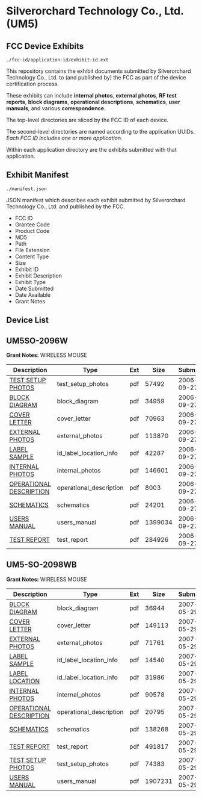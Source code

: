 # Silverorchard Technology Co., Ltd. (UM5)
## FCC Device Exhibits

```
./fcc-id/application-id/exhibit-id.ext
```

This repository contains the exhibit documents submitted by Silverorchard Technology Co., Ltd. to (and published by) the FCC as part of the device certification process.

These exhibits can include **internal photos**, **external photos**, **RF test reports**, **block diagrams**, **operational descriptions**, **schematics**, **user manuals**, and various **correspondence**.

The top-level directories are sliced by the FCC ID of each device.

The second-level directories are named according to the application UUIDs. *Each FCC ID includes one or more application.*

Within each application directory are the exhibits submitted with that application. 

## Exhibit Manifest

```
./manifest.json
```

JSON manifest which describes each exhibit submitted by Silverorchard Technology Co., Ltd. and published by the FCC.

- FCC ID
- Grantee Code
- Product Code
- MD5
- Path
- File Extension
- Content Type
- Size
- Exhibit ID
- Exhibit Description
- Exhibit Type
- Date Submitted
- Date Available
- Grant Notes

## Device List
## UM5SO-2096W
**Grant Notes:** WIRELESS MOUSE

| Description | Type | Ext | Size | Submitted | Available |
| ----------- | ---- | --- | ---- | --------- | --------- |
| [TEST SETUP PHOTOS](UM5SO-2096W/0ddea3e7114ba40ab10bb167643f06f8/709812.pdf) | test_setup_photos | pdf | 57492 | 2006-09-27 | 2006-09-27 |
| [BLOCK DIAGRAM](UM5SO-2096W/0ddea3e7114ba40ab10bb167643f06f8/709804.pdf) | block_diagram | pdf | 34959 | 2006-09-27 | 2006-09-27 |
| [COVER LETTER](UM5SO-2096W/0ddea3e7114ba40ab10bb167643f06f8/709805.pdf) | cover_letter | pdf | 70963 | 2006-09-27 | 2006-09-27 |
| [EXTERNAL PHOTOS](UM5SO-2096W/0ddea3e7114ba40ab10bb167643f06f8/709806.pdf) | external_photos | pdf | 113870 | 2006-09-27 | 2006-09-27 |
| [LABEL SAMPLE](UM5SO-2096W/0ddea3e7114ba40ab10bb167643f06f8/709807.pdf) | id_label_location_info | pdf | 42287 | 2006-09-27 | 2006-09-27 |
| [INTERNAL PHOTOS](UM5SO-2096W/0ddea3e7114ba40ab10bb167643f06f8/709808.pdf) | internal_photos | pdf | 146601 | 2006-09-27 | 2006-09-27 |
| [OPERATIONAL DESCRIPTION](UM5SO-2096W/0ddea3e7114ba40ab10bb167643f06f8/709809.pdf) | operational_description | pdf | 8003 | 2006-09-27 | 2006-09-27 |
| [SCHEMATICS](UM5SO-2096W/0ddea3e7114ba40ab10bb167643f06f8/709810.pdf) | schematics | pdf | 24201 | 2006-09-27 | 2006-09-27 |
| [USERS MANUAL](UM5SO-2096W/0ddea3e7114ba40ab10bb167643f06f8/709813.pdf) | users_manual | pdf | 1399034 | 2006-09-27 | 2006-09-27 |
| [TEST REPORT](UM5SO-2096W/0ddea3e7114ba40ab10bb167643f06f8/709811.pdf) | test_report | pdf | 284926 | 2006-09-27 | 2006-09-27 |
## UM5-SO-2098WB
**Grant Notes:** WIRELESS MOUSE

| Description | Type | Ext | Size | Submitted | Available |
| ----------- | ---- | --- | ---- | --------- | --------- |
| [BLOCK DIAGRAM](UM5-SO-2098WB/8b3a27dff2524f1ceaac449d19aa5df7/797392.pdf) | block_diagram | pdf | 36944 | 2007-05-29 | 2007-05-29 |
| [COVER LETTER](UM5-SO-2098WB/8b3a27dff2524f1ceaac449d19aa5df7/797393.pdf) | cover_letter | pdf | 149113 | 2007-05-29 | 2007-05-29 |
| [EXTERNAL PHOTOS](UM5-SO-2098WB/8b3a27dff2524f1ceaac449d19aa5df7/797394.pdf) | external_photos | pdf | 71761 | 2007-05-29 | 2007-05-29 |
| [LABEL SAMPLE](UM5-SO-2098WB/8b3a27dff2524f1ceaac449d19aa5df7/797395.pdf) | id_label_location_info | pdf | 14540 | 2007-05-29 | 2007-05-29 |
| [LABEL LOCATION](UM5-SO-2098WB/8b3a27dff2524f1ceaac449d19aa5df7/797396.pdf) | id_label_location_info | pdf | 31986 | 2007-05-29 | 2007-05-29 |
| [INTERNAL PHOTOS](UM5-SO-2098WB/8b3a27dff2524f1ceaac449d19aa5df7/797397.pdf) | internal_photos | pdf | 90578 | 2007-05-29 | 2007-05-29 |
| [OPERATIONAL DESCRIPTION](UM5-SO-2098WB/8b3a27dff2524f1ceaac449d19aa5df7/797398.pdf) | operational_description | pdf | 20795 | 2007-05-29 | 2007-05-29 |
| [SCHEMATICS](UM5-SO-2098WB/8b3a27dff2524f1ceaac449d19aa5df7/797399.pdf) | schematics | pdf | 138268 | 2007-05-29 | 2007-05-29 |
| [TEST REPORT](UM5-SO-2098WB/8b3a27dff2524f1ceaac449d19aa5df7/797400.pdf) | test_report | pdf | 491817 | 2007-05-29 | 2007-05-29 |
| [TEST SETUP PHOTOS](UM5-SO-2098WB/8b3a27dff2524f1ceaac449d19aa5df7/797401.pdf) | test_setup_photos | pdf | 74383 | 2007-05-29 | 2007-05-29 |
| [USERS MANUAL](UM5-SO-2098WB/8b3a27dff2524f1ceaac449d19aa5df7/797402.pdf) | users_manual | pdf | 1907231 | 2007-05-29 | 2007-05-29 |
